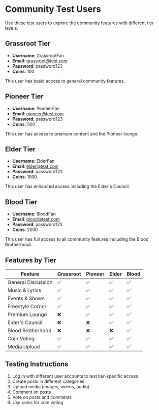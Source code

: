 # Community Test Users

Use these test users to explore the community features with different tier levels.

## Grassroot Tier

- **Username**: GrassrootFan
- **Email**: grassroot@test.com
- **Password**: password123
- **Coins**: 100

This user has basic access to general community features.

## Pioneer Tier

- **Username**: PioneerFan
- **Email**: pioneer@test.com
- **Password**: password123
- **Coins**: 500

This user has access to premium content and the Pioneer lounge.

## Elder Tier

- **Username**: ElderFan
- **Email**: elder@test.com
- **Password**: password123
- **Coins**: 1000

This user has enhanced access including the Elder's Council.

## Blood Tier

- **Username**: BloodFan
- **Email**: blood@test.com
- **Password**: password123
- **Coins**: 2000

This user has full access to all community features including the Blood Brotherhood.

## Features by Tier

| Feature | Grassroot | Pioneer | Elder | Blood |
|---------|-----------|---------|-------|-------|
| General Discussion | ✅ | ✅ | ✅ | ✅ |
| Music & Lyrics | ✅ | ✅ | ✅ | ✅ |
| Events & Shows | ✅ | ✅ | ✅ | ✅ |
| Freestyle Corner | ✅ | ✅ | ✅ | ✅ |
| Premium Lounge | ❌ | ✅ | ✅ | ✅ |
| Elder's Council | ❌ | ❌ | ✅ | ✅ |
| Blood Brotherhood | ❌ | ❌ | ❌ | ✅ |
| Coin Voting | ✅ | ✅ | ✅ | ✅ |
| Media Upload | ✅ | ✅ | ✅ | ✅ |

## Testing Instructions

1. Log in with different user accounts to test tier-specific access
2. Create posts in different categories
3. Upload media (images, videos, audio)
4. Comment on posts
5. Vote on posts and comments
6. Use coins for coin voting
